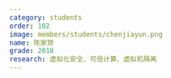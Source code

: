 ```yaml
---
category: students
order: 102
image: members/students/chenjiayun.png
name: 陈家赟
grade: 2018
research: 虚拟化安全、可信计算、虚拟机隔离
---
```

